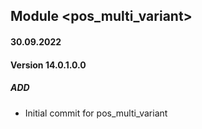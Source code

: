 ## Module <pos_multi_variant>

#### 30.09.2022
#### Version 14.0.1.0.0
##### ADD
- Initial commit for pos_multi_variant
